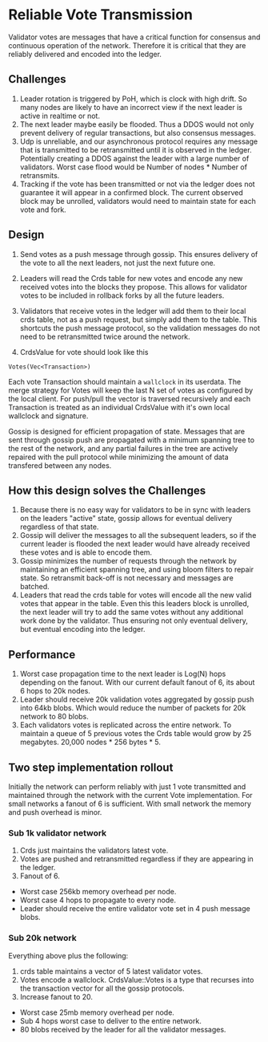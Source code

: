 # Reliable Vote Transmission

Validator votes are messages that have a critical function for consensus and continuous operation of the network. Therefore it is critical that they are reliably delivered and encoded into the ledger.

## Challenges

1. Leader rotation is triggered by PoH, which is clock with high drift.  So many nodes are likely to have an incorrect view if the next leader is active in realtime or not.
2. The next leader maybe easily be flooded.  Thus a DDOS would not only prevent delivery of regular transactions, but also consensus messages.
3. Udp is unreliable, and our asynchronous protocol requires any message that is transmitted to be retransmitted until it is observed in the ledger.  Potentially creating a DDOS against the leader with a large number of validators.  Worst case flood would be Number of nodes * Number of retransmits.
4. Tracking if the vote has been transmitted or not via the ledger does not guarantee it will appear in a confirmed block.  The current observed block may be unrolled, validators would need to maintain state for each vote and fork.


## Design

1. Send votes as a push message through gossip. 
This ensures delivery of the vote to all the next leaders, not just the next future one.

2. Leaders will read the Crds table for new votes and encode any new received votes into the blocks they propose.  This allows for validator votes to be included in rollback forks by all the future leaders.

3. Validators that receive votes in the ledger will add them to their local crds table, not as a push request, but simply add them to the table.  This shortcuts the push message protocol, so the validation messages do not need to be retransmitted twice around the network.

4. CrdsValue for vote should look like this
```
Votes(Vec<Transaction>)
```

Each vote Transaction should maintain a `wallclock` in its userdata.  The merge strategy for Votes will keep the last N set of votes as configured by the local client.  For push/pull the vector is traversed recursively and each Transaction is treated as an individual CrdsValue with it's own local wallclock and signature.

Gossip is designed for efficient propagation of state.  Messages that are sent through gossip push are propagated with a minimum spanning tree to the rest of the network, and any partial failures in the tree are actively repaired with the pull protocol while minimizing the amount of data transfered between any nodes.


## How this design solves the Challenges 

1. Because there is no easy way for validators to be in sync with leaders on the leaders "active" state, gossip allows for eventual delivery regardless of that state.  
2. Gossip will deliver the messages to all the subsequent leaders, so if the current leader is flooded the next leader would have already received these votes and is able to encode them.
3. Gossip minimizes the number of requests through the network by maintaining an efficient spanning tree, and using bloom filters to repair state.  So retransmit back-off is not necessary and messages are batched.
4. Leaders that read the crds table for votes will encode all the new valid votes that appear in the table.  Even this this leaders block is unrolled, the next leader will try to add the same votes without any additional work done by the validator.  Thus ensuring not only eventual delivery, but eventual encoding into the ledger.


## Performance

1. Worst case propagation time to the next leader is Log(N) hops depending on the fanout.  With our current default fanout of 6, its about 6 hops to 20k nodes.
2. Leader should receive 20k validation votes aggregated by gossip push into 64kb blobs. Which would reduce the number of packets for 20k network to 80 blobs.
3. Each validators votes is replicated across the entire network.  To maintain a queue of 5 previous votes the Crds table would grow by 25 megabytes. 20,000 nodes * 256 bytes * 5.

## Two step implementation rollout

Initially the network can perform reliably with just 1 vote transmitted and maintained through the network with the current Vote implementation.  For small networks a fanout of 6 is sufficient.  With small network the memory and push overhead is minor.

### Sub 1k validator network

1. Crds just maintains the validators latest vote. 
2. Votes are pushed and retransmitted regardless if they are appearing in the ledger.
3. Fanout of 6.

* Worst case 256kb memory overhead per node.
* Worst case 4 hops to propagate to every node.
* Leader should receive the entire validator vote set in 4 push message blobs.

### Sub 20k network

Everything above plus the following:

1. crds table maintains a vector of 5 latest validator votes.
2. Votes encode a wallclock.  CrdsValue::Votes is a type that recurses into the transaction vector for all the gossip protocols.
3. Increase fanout to 20.

* Worst case 25mb memory overhead per node.
* Sub 4 hops worst case to deliver to the entire network.
* 80 blobs received by the leader for all the validator messages.
